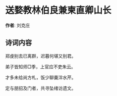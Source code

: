 # 送婺教林伯良兼柬直卿山长

**作者**: 刘克庄

## 诗词内容

郑虔别去已离群，迟暮何堪又别君。

弟子皆知师□季，上官应不吏朱云。

才多未给尚方札，饭少聊羹泮水芹。

定与朋招及门者，共寻坠绪访遗文。

